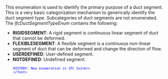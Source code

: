 ﻿This enumeration is used to identify the primary purpose of a duct segment. This is a very basic categorization mechanism to generically identify the duct segment type. Subcategories of duct segments are not enumerated. The _IfcDuctSegmentTypeEnum_ contains the following:

* **RIGIDSEGMENT**: A rigid segment is continuous linear segment of duct that cannot be deformed.
* **FLEXIBLESEGMENT**: A flexible segment is a continuous non-linear segment of duct that can be deformed and change the direction of flow.
* **USERDEFINED**: User-defined segment.
* **NOTDEFINED**: Undefined segment.

> <font color="#0000ff" size="-1">
    	HISTORY: New enumeration in IFC 2x2<br>
    	</font>
